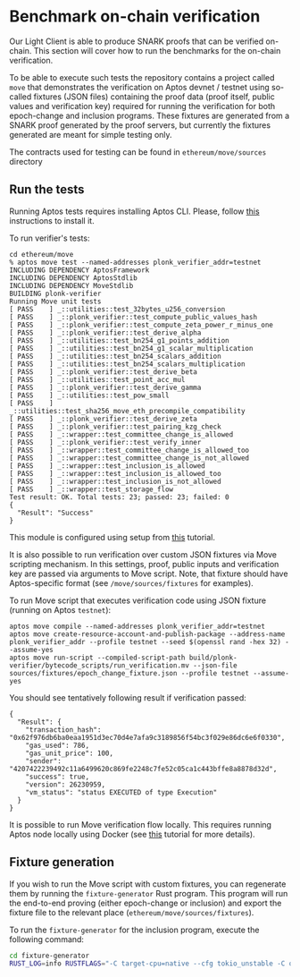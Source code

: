 # Benchmark on-chain verification

Our Light Client is able to produce SNARK proofs that can be verified on-chain. This section will cover how to run the
benchmarks for the on-chain verification.

To be able to execute such tests the repository contains a project called `move` that demonstrates the verification on
Aptos devnet / testnet using so-called fixtures (JSON files) containing the proof data (proof itself, public values and
verification key) required for running the verification for both epoch-change and inclusion programs. These fixtures
are generated from a SNARK proof generated by the proof servers, but currently the fixtures generated are meant for
simple testing only.

The contracts used for testing can be found in `ethereum/move/sources` directory

## Run the tests

Running Aptos tests requires installing Aptos CLI. Please, follow [this](https://aptos.dev/en/build/cli) instructions to
install it.

To run verifier's tests:

```
cd ethereum/move
% aptos move test --named-addresses plonk_verifier_addr=testnet
INCLUDING DEPENDENCY AptosFramework
INCLUDING DEPENDENCY AptosStdlib
INCLUDING DEPENDENCY MoveStdlib
BUILDING plonk-verifier
Running Move unit tests
[ PASS    ] _::utilities::test_32bytes_u256_conversion
[ PASS    ] _::plonk_verifier::test_compute_public_values_hash
[ PASS    ] _::plonk_verifier::test_compute_zeta_power_r_minus_one
[ PASS    ] _::plonk_verifier::test_derive_alpha
[ PASS    ] _::utilities::test_bn254_g1_points_addition
[ PASS    ] _::utilities::test_bn254_g1_scalar_multiplication
[ PASS    ] _::utilities::test_bn254_scalars_addition
[ PASS    ] _::utilities::test_bn254_scalars_multiplication
[ PASS    ] _::plonk_verifier::test_derive_beta
[ PASS    ] _::utilities::test_point_acc_mul
[ PASS    ] _::plonk_verifier::test_derive_gamma
[ PASS    ] _::utilities::test_pow_small
[ PASS    ] _::utilities::test_sha256_move_eth_precompile_compatibility
[ PASS    ] _::plonk_verifier::test_derive_zeta
[ PASS    ] _::plonk_verifier::test_pairing_kzg_check
[ PASS    ] _::wrapper::test_committee_change_is_allowed
[ PASS    ] _::plonk_verifier::test_verify_inner
[ PASS    ] _::wrapper::test_committee_change_is_allowed_too
[ PASS    ] _::wrapper::test_committee_change_is_not_allowed
[ PASS    ] _::wrapper::test_inclusion_is_allowed
[ PASS    ] _::wrapper::test_inclusion_is_allowed_too
[ PASS    ] _::wrapper::test_inclusion_is_not_allowed
[ PASS    ] _::wrapper::test_storage_flow
Test result: OK. Total tests: 23; passed: 23; failed: 0
{
  "Result": "Success"
}
```

This module is configured using setup from [this](https://aptos.dev/en/build/guides/build-e2e-dapp/1-create-smart-contract) tutorial.

It is also possible to run verification over custom JSON fixtures via Move scripting mechanism. In this settings, proof, public inputs and
verification key are passed via arguments to Move script. Note, that fixture should have Aptos-specific format (see `/move/sources/fixtures` for
examples).

To run Move script that executes verification code using JSON fixture (running on Aptos `testnet`):

```
aptos move compile --named-addresses plonk_verifier_addr=testnet
aptos move create-resource-account-and-publish-package --address-name plonk_verifier_addr --profile testnet --seed $(openssl rand -hex 32) --assume-yes
aptos move run-script --compiled-script-path build/plonk-verifier/bytecode_scripts/run_verification.mv --json-file sources/fixtures/epoch_change_fixture.json --profile testnet --assume-yes
```

You should see tentatively following result if verification passed:

```
{
  "Result": {
    "transaction_hash": "0x62f976db6ba0eaa1951d3ec70d4e7afa9c3189856f54bc3f029e86dc6e6f0330",
    "gas_used": 786,
    "gas_unit_price": 100,
    "sender": "4207422239492c11a6499620c869fe2248c7fe52c05ca1c443bffe8a8878d32d",
    "success": true,
    "version": 26230959,
    "vm_status": "status EXECUTED of type Execution"
  }
}
```
It is possible to run Move verification flow locally. This requires running Aptos node locally using Docker (see [this](https://aptos.dev/en/build/cli/running-a-local-network) tutorial for more details).

## Fixture generation

If you wish to run the Move script with custom fixtures, you can regenerate them by running the
`fixture-generator` Rust program. This program will run the end-to-end proving (either epoch-change or inclusion) and
export the fixture file to the relevant place (`ethereum/move/sources/fixtures`).

To run the `fixture-generator` for the inclusion program, execute the following command:

```bash
cd fixture-generator
RUST_LOG=info RUSTFLAGS="-C target-cpu=native --cfg tokio_unstable -C opt-level=3" SHARD_SIZE=4194304 SHARD_BATCH_SIZE=0 cargo run --release --bin generate-fixture -- --program inclusion --language move
```
